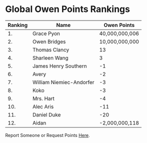 # Global Owen Points Rankings

|Ranking|Name|Owen Points|
| ----------- | ----------- | ----------- |
|1.|Grace Pyon|40,000,000,006|
|2.|Owen Bridges|10,000,000,000|
|3.|Thomas Clancy|13|
|4.|Sharleen Wang|3|
|5.|James Henry Southern|-1|
|6.|Avery|-2|
|7.|William Niemiec-Andorfer|-3|
|8.|Koko|-3|
|9.|Mrs. Hart|-4|
|10.|Alec Aris|-11|
|11.|Daniel Duke|-20|
|12.|Aidan|-2,000,000,118|

Report Someone or Request Points [Here](https://forms.gle/cc2Y95JU66t6gKew9).
